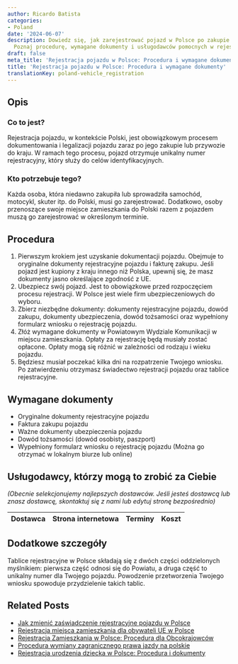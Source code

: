 ```yaml
---
author: Ricardo Batista
categories:
- Poland
date: '2024-06-07'
description: Dowiedz się, jak zarejestrować pojazd w Polsce po zakupie lub sprowadzeniu.
  Poznaj procedurę, wymagane dokumenty i usługodawców pomocnych w rejestracji.
draft: false
meta_title: 'Rejestracja pojazdu w Polsce: Procedura i wymagane dokumenty'
title: 'Rejestracja pojazdu w Polsce: Procedura i wymagane dokumenty'
translationKey: poland-vehicle_registration
---
```



## Opis
### Co to jest?
Rejestracja pojazdu, w kontekście Polski, jest obowiązkowym procesem dokumentowania i legalizacji pojazdu zaraz po jego zakupie lub przywozie do kraju. W ramach tego procesu, pojazd otrzymuje unikalny numer rejestracyjny, który służy do celów identyfikacyjnych.

### Kto potrzebuje tego?
Każda osoba, która niedawno zakupiła lub sprowadziła samochód, motocykl, skuter itp. do Polski, musi go zarejestrować. Dodatkowo, osoby przenoszące swoje miejsce zamieszkania do Polski razem z pojazdem muszą go zarejestrować w określonym terminie.

## Procedura
1. Pierwszym krokiem jest uzyskanie dokumentacji pojazdu. Obejmuje to oryginalne dokumenty rejestracyjne pojazdu i fakturę zakupu. Jeśli pojazd jest kupiony z kraju innego niż Polska, upewnij się, że masz dokumenty jasno określające zgodność z UE.
2. Ubezpiecz swój pojazd. Jest to obowiązkowe przed rozpoczęciem procesu rejestracji. W Polsce jest wiele firm ubezpieczeniowych do wyboru.
3. Zbierz niezbędne dokumenty: dokumenty rejestracyjne pojazdu, dowód zakupu, dokumenty ubezpieczenia, dowód tożsamości oraz wypełniony formularz wniosku o rejestrację pojazdu.
4. Złóż wymagane dokumenty w Powiatowym Wydziale Komunikacji w miejscu zamieszkania. Opłaty za rejestrację będą musiały zostać opłacone. Opłaty mogą się różnić w zależności od rodzaju i wieku pojazdu.
5. Będziesz musiał poczekać kilka dni na rozpatrzenie Twojego wniosku. Po zatwierdzeniu otrzymasz świadectwo rejestracji pojazdu oraz tablice rejestracyjne.

## Wymagane dokumenty
- Oryginalne dokumenty rejestracyjne pojazdu
- Faktura zakupu pojazdu
- Ważne dokumenty ubezpieczenia pojazdu
- Dowód tożsamości (dowód osobisty, paszport)
- Wypełniony formularz wniosku o rejestrację pojazdu (Można go otrzymać w lokalnym biurze lub online)

## Usługodawcy, którzy mogą to zrobić za Ciebie

_(Obecnie selekcjonujemy najlepszych dostawców. Jeśli jesteś dostawcą lub znasz dostawcę, skontaktuj się z nami lub edytuj stronę bezpośrednio)_

| Dostawca        |     Strona internetowa  |     Terminy     |       Koszt      |
| :-------------: | :-------------: |  :-------------: | :-------------: |

## Dodatkowe szczegóły
Tablice rejestracyjne w Polsce składają się z dwóch części oddzielonych myślnikiem: pierwsza część odnosi się do Powiatu, a druga część to unikalny numer dla Twojego pojazdu. Powodzenie przetworzenia Twojego wniosku spowoduje przydzielenie takich tablic.


## Related Posts

- [Jak zmienić zaświadczenie rejestracyjne pojazdu w Polsce](https://tramitit.com/pl/guides/poland/zmiana_dowodu_rejestracyjnego/)
- [Rejestracja miejsca zamieszkania dla obywateli UE w Polsce](https://tramitit.com/pl/guides/poland/rejestracja_pobytu_obywatela_ue/)
- [Rejestracja Zamieszkania w Polsce: Procedura dla Obcokrajowców](https://tramitit.com/pl/guides/poland/zameldowanie_cudzoziemca/)
- [Procedura wymiany zagranicznego prawa jazdy na polskie](https://tramitit.com/pl/guides/poland/wymiana_prawa_jazdy/)
- [Rejestracja urodzenia dziecka w Polsce: Procedura i dokumenty](https://tramitit.com/pl/guides/poland/zgloszenie_urodzenia_dziecka/)